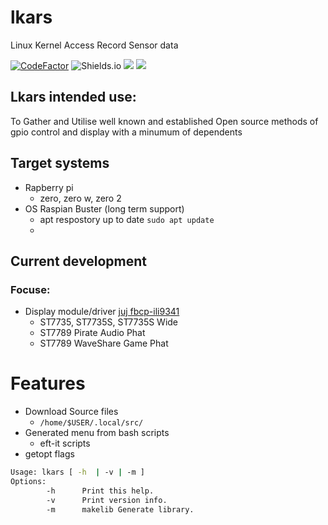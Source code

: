
# lkars
Linux Kernel Access Record Sensor data

[![CodeFactor](https://www.codefactor.io/repository/github/tearran/lkars/badge)](https://www.codefactor.io/repository/github/tearran/lkars)
![Shields.io](https://img.shields.io/github/issues/Tearran/lkars)
![](https://img.shields.io/github/forks/Tearran/lkars)
![](https://img.shields.io/github/license/Tearran/lkars)

## Lkars intended use:
To Gather and Utilise well known and established Open source methods of gpio control and display with a minumum of dependents

## Target systems
- Rapberry pi
   - zero, zero w, zero 2
- OS Raspian Buster (long term support)
   - apt respostory up to date `sudo apt update`
   -
## Current development
### Focuse:
- Display module/driver [juj fbcp-ili9341](https://github.com/juj/fbcp-ili9341)
   - ST7735, ST7735S, ST7735S Wide
   - ST7789 Pirate Audio Phat
   - ST7789 WaveShare Game Phat

# Features

- Download Source files
   - `/home/$USER/.local/src/`
- Generated menu from bash scripts
   - eft-it scripts
- getopt flags

```bash
Usage: lkars [ -h  | -v | -m ]
Options:
        -h      Print this help.
        -v      Print version info.
        -m      makelib Generate library.
```
